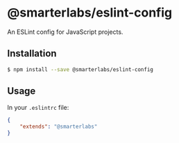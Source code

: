 # @smarterlabs/eslint-config

An ESLint config for JavaScript projects.

## Installation

```bash
$ npm install --save @smarterlabs/eslint-config
```

## Usage

In your `.eslintrc` file:

```json
{
	"extends": "@smarterlabs"
}
```
